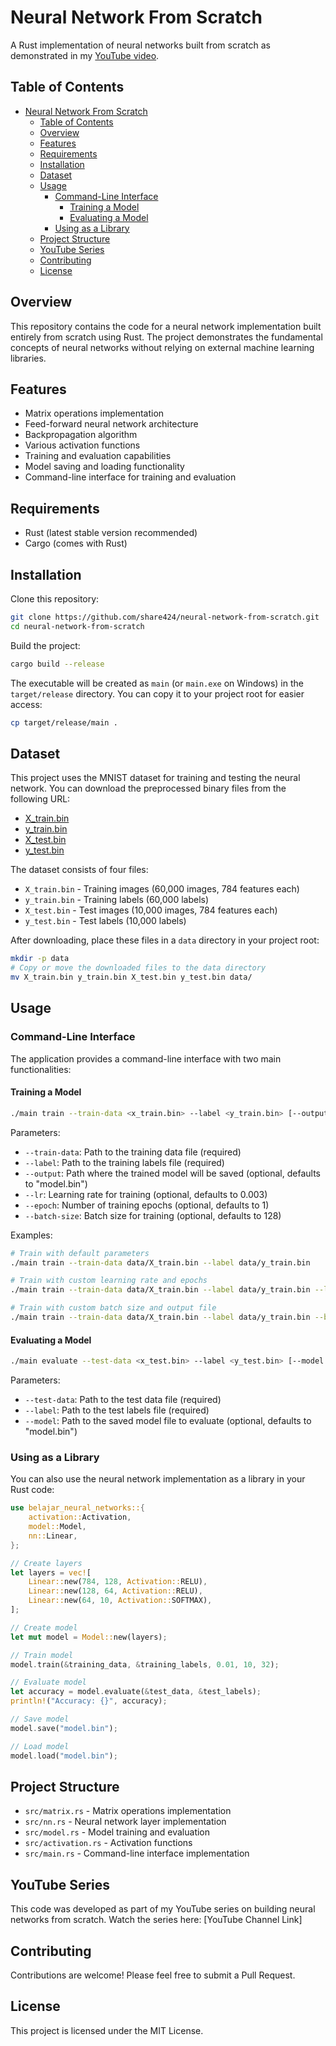 # Neural Network From Scratch

A Rust implementation of neural networks built from scratch as demonstrated in my [YouTube video](https://www.youtube.com/watch?v=qXRJnMe2NNc).

## Table of Contents

- [Neural Network From Scratch](#neural-network-from-scratch)
  - [Table of Contents](#table-of-contents)
  - [Overview](#overview)
  - [Features](#features)
  - [Requirements](#requirements)
  - [Installation](#installation)
  - [Dataset](#dataset)
  - [Usage](#usage)
    - [Command-Line Interface](#command-line-interface)
      - [Training a Model](#training-a-model)
      - [Evaluating a Model](#evaluating-a-model)
    - [Using as a Library](#using-as-a-library)
  - [Project Structure](#project-structure)
  - [YouTube Series](#youtube-series)
  - [Contributing](#contributing)
  - [License](#license)

## Overview

This repository contains the code for a neural network implementation built entirely from scratch using Rust. The project demonstrates the fundamental concepts of neural networks without relying on external machine learning libraries.

## Features

- Matrix operations implementation
- Feed-forward neural network architecture
- Backpropagation algorithm
- Various activation functions
- Training and evaluation capabilities
- Model saving and loading functionality
- Command-line interface for training and evaluation

## Requirements

- Rust (latest stable version recommended)
- Cargo (comes with Rust)

## Installation

Clone this repository:

```bash
git clone https://github.com/share424/neural-network-from-scratch.git
cd neural-network-from-scratch
```

Build the project:

```bash
cargo build --release
```

The executable will be created as `main` (or `main.exe` on Windows) in the `target/release` directory. You can copy it to your project root for easier access:

```bash
cp target/release/main .
```

## Dataset

This project uses the MNIST dataset for training and testing the neural network. You can download the preprocessed binary files from the following URL:

- [X_train.bin](https://github.com/share424/neural-network-from-scratch/releases/download/Dataset/X_train.bin)
- [y_train.bin](https://github.com/share424/neural-network-from-scratch/releases/download/Dataset/y_train.bin)
- [X_test.bin](https://github.com/share424/neural-network-from-scratch/releases/download/Dataset/X_test.bin)
- [y_test.bin](https://github.com/share424/neural-network-from-scratch/releases/download/Dataset/y_test.bin)
  
The dataset consists of four files:
- `X_train.bin` - Training images (60,000 images, 784 features each)
- `y_train.bin` - Training labels (60,000 labels)
- `X_test.bin` - Test images (10,000 images, 784 features each)
- `y_test.bin` - Test labels (10,000 labels)

After downloading, place these files in a `data` directory in your project root:

```bash
mkdir -p data
# Copy or move the downloaded files to the data directory
mv X_train.bin y_train.bin X_test.bin y_test.bin data/
```

## Usage

### Command-Line Interface

The application provides a command-line interface with two main functionalities:

#### Training a Model

```bash
./main train --train-data <x_train.bin> --label <y_train.bin> [--output <model.bin>] [--lr <learning_rate>] [--epoch <num_epochs>] [--batch-size <batch_size>]
```

Parameters:
- `--train-data`: Path to the training data file (required)
- `--label`: Path to the training labels file (required)
- `--output`: Path where the trained model will be saved (optional, defaults to "model.bin")
- `--lr`: Learning rate for training (optional, defaults to 0.003)
- `--epoch`: Number of training epochs (optional, defaults to 1)
- `--batch-size`: Batch size for training (optional, defaults to 128)

Examples:
```bash
# Train with default parameters
./main train --train-data data/X_train.bin --label data/y_train.bin

# Train with custom learning rate and epochs
./main train --train-data data/X_train.bin --label data/y_train.bin --lr 0.001 --epoch 5

# Train with custom batch size and output file
./main train --train-data data/X_train.bin --label data/y_train.bin --batch-size 64 --output my_model.bin
```

#### Evaluating a Model

```bash
./main evaluate --test-data <x_test.bin> --label <y_test.bin> [--model <model.bin>]
```

Parameters:
- `--test-data`: Path to the test data file (required)
- `--label`: Path to the test labels file (required)
- `--model`: Path to the saved model file to evaluate (optional, defaults to "model.bin")

### Using as a Library

You can also use the neural network implementation as a library in your Rust code:

```rust
use belajar_neural_networks::{
    activation::Activation,
    model::Model,
    nn::Linear,
};

// Create layers
let layers = vec![
    Linear::new(784, 128, Activation::RELU),
    Linear::new(128, 64, Activation::RELU),
    Linear::new(64, 10, Activation::SOFTMAX),
];

// Create model
let mut model = Model::new(layers);

// Train model
model.train(&training_data, &training_labels, 0.01, 10, 32);

// Evaluate model
let accuracy = model.evaluate(&test_data, &test_labels);
println!("Accuracy: {}", accuracy);

// Save model
model.save("model.bin");

// Load model
model.load("model.bin");
```

## Project Structure

- `src/matrix.rs` - Matrix operations implementation
- `src/nn.rs` - Neural network layer implementation
- `src/model.rs` - Model training and evaluation
- `src/activation.rs` - Activation functions
- `src/main.rs` - Command-line interface implementation

## YouTube Series

This code was developed as part of my YouTube series on building neural networks from scratch. Watch the series here: [YouTube Channel Link]

## Contributing

Contributions are welcome! Please feel free to submit a Pull Request.

## License

This project is licensed under the MIT License.

